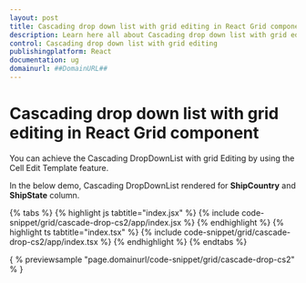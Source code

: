 ```yaml
---
layout: post
title: Cascading drop down list with grid editing in React Grid component | Syncfusion
description: Learn here all about Cascading drop down list with grid editing in Syncfusion React Grid component of Syncfusion Essential JS 2 and more.
control: Cascading drop down list with grid editing 
publishingplatform: React
documentation: ug
domainurl: ##DomainURL##
---
```


# Cascading drop down list with grid editing in React Grid component

You can achieve the Cascading DropDownList with grid Editing by using the Cell Edit Template feature.

In the below demo, Cascading DropDownList rendered for **ShipCountry** and **ShipState** column.

{% tabs %}
{% highlight js tabtitle="index.jsx" %}
{% include code-snippet/grid/cascade-drop-cs2/app/index.jsx %}
{% endhighlight %}
{% highlight ts tabtitle="index.tsx" %}
{% include code-snippet/grid/cascade-drop-cs2/app/index.tsx %}
{% endhighlight %}
{% endtabs %}

{ % previewsample "page.domainurl/code-snippet/grid/cascade-drop-cs2" % }
